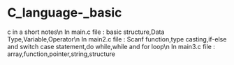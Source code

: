 # C_language-_basic
c in a short notes\n
 In main.c file :
 basic structure,Data Type,Variable,Operator\n
 In main2.c file :
 Scanf function,type casting,if-else and switch case statement,do while,while and for loop\n
 In main3.c file :
 array,function,pointer,string,structure
 
